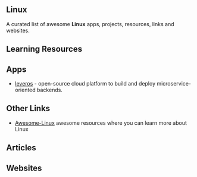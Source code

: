 ## Linux
A curated list of awesome **Linux** apps, projects, resources, links and websites.

## Learning Resources

## Apps
- [leveros](https://github.com/leveros/leveros) - open-source cloud platform to build and deploy microservice-oriented backends.

## Other Links
- [Awesome-Linux](https://github.com/aleksandar-todorovic/awesome-linux) awesome resources where you can learn more about Linux

## Articles

## Websites
